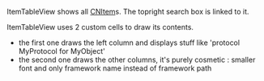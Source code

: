 ItemTableView shows all [CNItem](CNItem.md)s. The topright search box is linked to it.

ItemTableView uses 2 custom cells to draw its contents.
  * the first one draws the left column and displays stuff like 'protocol MyProtocol for MyObject'
  * the second one draws the other columns, it's purely cosmetic : smaller font and only framework name instead of framework path
